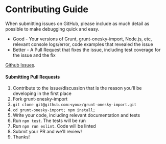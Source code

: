 # Contributing Guide

When submitting issues on GitHub, please include as much detail as possible to make debugging quick and easy.

- Good - Your versions of Grunt, grunt-onesky-import, Node.js, etc, relevant console logs/error, code examples that revealed the issue
- Better - A Pull Request that fixes the issue, including test coverage for the issue and the fix

[Github Issues](https://github.com/howardhenry/grunt-onesky-import/issues).

#### Submitting Pull Requests

1. Contribute to the issue/discussion that is the reason you'll be developing in the first place
1. Fork grunt-onesky-import
1. `git clone git@github.com:<you>/grunt-onesky-import.git`
1. `cd grunt-onesky-import; npm install;`
1. Write your code, including relevant documentation and tests
1. Run `npm test`. The tests will be run
1. Run `npm run eslint`. Code will be linted
1. Submit your PR and we'll review!
1. Thanks!